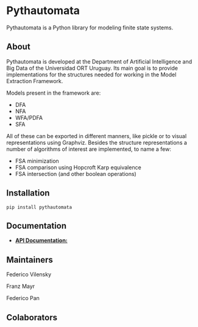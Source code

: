 # Pythautomata

Pythautomata is a Python library for modeling finite state systems.

## A**bout**
Pythautomata is developed at the [](http://www.cs.tu-dortmund.de/)Department of Artificial Intelligence and Big Data of the Universidad ORT Uruguay. Its main goal is to provide implementations for the structures needed for working in the Model Extraction Framework.

Models present in the framework are:

- DFA
- NFA
- WFA/PDFA
- SFA

All of these can be exported in different manners, like pickle or to visual representations using Graphviz. Besides the structure representations a number of algorithms of interest are implemented, to name a few:

- FSA minimization
- FSA comparison using Hopcroft Karp equivalence
- FSA intersection (and other boolean operations)


## **Installation**

```
pip install pythautomata
```



## **Documentation**

- [**API Documentation:**](https://neuralchecker.github.io/pythautomata/index.html)


## **Maintainers**

Federico Vilensky

Franz Mayr

Federico Pan


## Colaborators
